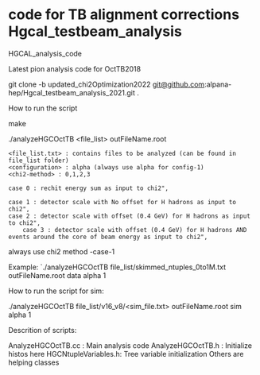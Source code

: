 # code for TB alignment corrections Hgcal_testbeam_analysis

HGCAL_analysis_code

Latest pion analysis code for OctTB2018


git clone -b updated_chi2Optimization2022 git@github.com:alpana-hep/Hgcal_testbeam_analysis_2021.git .

How to run the script

make

./analyzeHGCOctTB <file_list> outFileName.root <dataset> <configuration> <chi2-method> 

	<file_list.txt> : contains files to be analyzed (can be found in file_list folder)
	<configuration> : alpha (always use alpha for config-1)
	<chi2-method> : 0,1,2,3
	
	case 0 : rechit energy sum as input to chi2",
	      
	case 1 : detector scale with No offset for H hadrons as input to chi2",
	case 2 : detector scale with offset (0.4 GeV) for H hadrons as input to chi2",
        case 3 : detector scale with offset (0.4 GeV) for H hadrons AND events around the core of beam energy as input to chi2",

always use chi2 method -case-1


Example:
`./analyzeHGCOctTB file_list/skimmed_ntuples_0to1M.txt outFileName.root data alpha 1 

How to run the script for sim:

./analyzeHGCOctTB file_list/v16_v8/<sim_file.txt> outFileName.root sim alpha 1 



Descrition of scripts:

AnalyzeHGCOctTB.cc : Main analysis code
AnalyzeHGCOctTB.h : Initialize histos here
HGCNtupleVariables.h: Tree variable initialization
Others are helping classes
